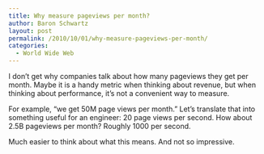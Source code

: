 ```yaml
---
title: Why measure pageviews per month?
author: Baron Schwartz
layout: post
permalink: /2010/10/01/why-measure-pageviews-per-month/
categories:
  - World Wide Web
---
```

I don&#8217;t get why companies talk about how many pageviews they get per month. Maybe it is a handy metric when thinking about revenue, but when thinking about performance, it&#8217;s not a convenient way to measure.

For example, &#8220;we get 50M page views per month.&#8221; Let&#8217;s translate that into something useful for an engineer: 20 page views per second. How about 2.5B pageviews per month? Roughly 1000 per second.

Much easier to think about what this means. And not so impressive.